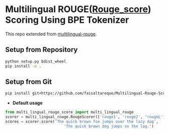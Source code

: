 # Multilingual ROUGE([Rouge_score](https://github.com/google-research/google-research/tree/master/rouge)) Scoring Using BPE Tokenizer 

This repo extended from [
multilingual-rouge](https://github.com/KaiQiangSong/multilingual-rouge).
  


## Setup from Repository
```bash
python setup.py bdist_wheel
pip install -e .
```

## Setup from Git
```bash
pip install git+https://github.com/faisaltareque/Multilingual-Rouge-Scorer
```


* **Default usage**


```python
from multi_lingual_rouge_score import multi_lingual_rouge
scorer = multi_lingual_rouge.RougeScorer(['rouge1', 'rouge2', 'rougeL'], use_stemmer=True)
scores = scorer.score('The quick brown fox jumps over the lazy dog',
                          'The quick brown dog jumps on the log.')
```
